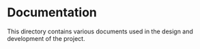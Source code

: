 # Documentation

This directory contains various documents used in the design and development of
the project.
